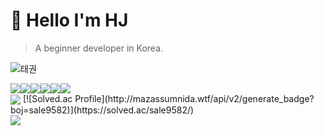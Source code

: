 # 🤗 Hello  I'm HJ  

> A beginner developer in Korea.

![태권](https://github.com/midhyun/midhyun/blob/master/%ED%83%9C%EA%B6%8C.gif)

<div align='left'>
<img src="https://img.shields.io/badge/Riot_Games-D32936?style=for-the-badge&logo=riot-games&logoColor=white"><img src="https://img.shields.io/badge/Zoom-2D8CFF?style=for-the-badge&logo=zoom&logoColor=white"><img src="https://img.shields.io/badge/Python-FFD43B?style=for-the-badge&logo=python&logoColor=blue"><img src="https://img.shields.io/badge/Discord-5865F2?style=for-the-badge&logo=discord&logoColor=white"><img src="https://img.shields.io/badge/VSCode-0078D4?style=for-the-badge&logo=visual%20studio%20code&logoColor=white"><img src="https://img.shields.io/badge/Windows-0078D6?style=for-the-badge&logo=windows&logoColor=white">
</div>
<img align='center' src="https://github-readme-stats.vercel.app/api?username=midhyun">
[![Solved.ac
Profile](http://mazassumnida.wtf/api/v2/generate_badge?boj=sale9582)](https://solved.ac/sale9582/)  


<div align='left'>
  <img src="https://hits.seeyoufarm.com/api/count/incr/badge.svg?url=https%3A%2F%2Fgithub.com%2Fmidhyun1212%2Fhit-counter"><img 

